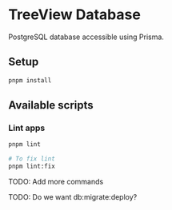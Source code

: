 # TreeView Database

PostgreSQL database accessible using Prisma.

## Setup

```bash
pnpm install
```

## Available scripts

### Lint apps

```bash
pnpm lint

# To fix lint
pnpm lint:fix
```

TODO: Add more commands

TODO: Do we want db:migrate:deploy?
